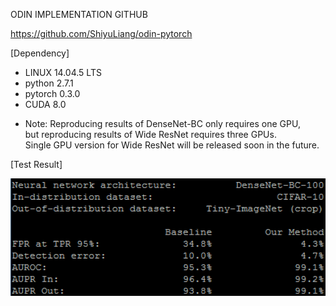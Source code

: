 ODIN IMPLEMENTATION GITHUB

https://github.com/ShiyuLiang/odin-pytorch

[Dependency]
 - LINUX 14.04.5 LTS
 - python 2.7.1
 - pytorch 0.3.0
 - CUDA 8.0
 * Note: Reproducing results of DenseNet-BC only requires one GPU,  
   but reproducing results of Wide ResNet requires three GPUs.  
   Single GPU version for Wide ResNet will be released soon in the future.  
 
 [Test Result]
 <p align="center"><img src="../images/week2_result_1.png" width="540"></p>
 
 
